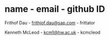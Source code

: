 # name - email - github ID

Frithof Dau - frithjof.dau@sap.com - frittator

Kenneth McLeod - kcm1@hw.ac.uk - kcmcleod